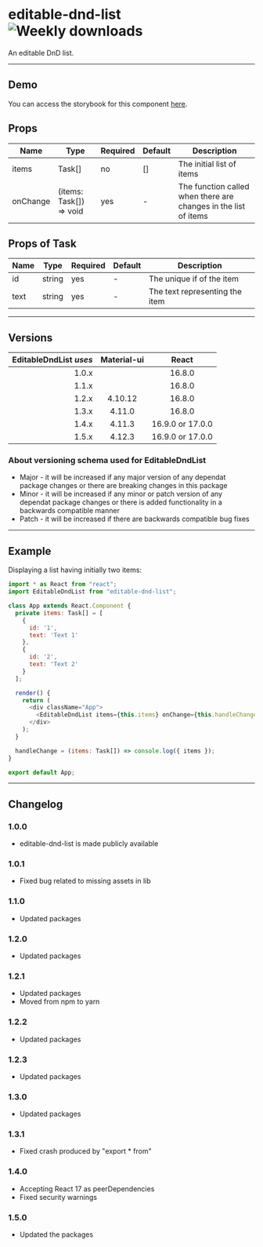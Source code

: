 # editable-dnd-list ![Weekly downloads](https://img.shields.io/npm/dw/editable-dnd-list 'Weekly downloads')

An editable DnD list.

---

## Demo

You can access the storybook for this component [here](https://iulian-radu-at.github.io/editable-dnd-list/).

## Props

| Name     | Type                    | Required | Default | Description                                                     |
| -------- | ----------------------- | -------- | ------- | --------------------------------------------------------------- |
| items    | Task[]                  | no       | []      | The initial list of items                                       |
| onChange | (items: Task[]) => void | yes      | -       | The function called when there are changes in the list of items |

## Props of Task

| Name | Type   | Required | Default | Description                    |
| ---- | ------ | -------- | ------- | ------------------------------ |
| id   | string | yes      | -       | The unique if of the item      |
| text | string | yes      | -       | The text representing the item |

---

## Versions

| EditableDndList _uses_ | Material-ui |      React       |
| ---------------------: | :---------: | :--------------: |
|                  1.0.x |             |      16.8.0      |
|                  1.1.x |             |      16.8.0      |
|                  1.2.x |   4.10.12   |      16.8.0      |
|                  1.3.x |   4.11.0    |      16.8.0      |
|                  1.4.x |   4.11.3    | 16.9.0 or 17.0.0 |
|                  1.5.x |   4.12.3    | 16.9.0 or 17.0.0 |

### About versioning schema used for EditableDndList

- Major - it will be increased if any major version of any dependat package changes or there are breaking changes in this package
- Minor - it will be increased if any minor or patch version of any dependat package changes or there is added functionality in a backwards compatible manner
- Patch - it will be increased if there are backwards compatible bug fixes

---

## Example

Displaying a list having initially two items:

```js
import * as React from "react";
import EditableDndList from "editable-dnd-list";

class App extends React.Component {
  private items: Task[] = [
    {
      id: '1',
      text: 'Text 1'
    },
    {
      id: '2',
      text: 'Text 2'
    }
  ];

  render() {
    return (
      <div className="App">
        <EditableDndList items={this.items} onChange={this.handleChange} />
      </div>
    );
  }

  handleChange = (items: Task[]) => console.log({ items });
}

export default App;
```

---

## Changelog

### 1.0.0

- editable-dnd-list is made publicly available

### 1.0.1

- Fixed bug related to missing assets in lib

### 1.1.0

- Updated packages

### 1.2.0

- Updated packages

### 1.2.1

- Updated packages
- Moved from npm to yarn

### 1.2.2

- Updated packages

### 1.2.3

- Updated packages

### 1.3.0

- Updated packages

### 1.3.1

- Fixed crash produced by "export \* from"

### 1.4.0

- Accepting React 17 as peerDependencies
- Fixed security warnings

### 1.5.0

- Updated the packages

